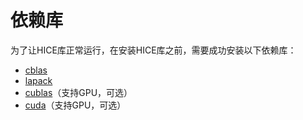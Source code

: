 # 依赖库

为了让HICE库正常运行，在安装HICE库之前，需要成功安装以下依赖库：

* [cblas](part2/llib/cblas.md)
* [lapack](part2/llib/lapack.md)
* [cublas](part2/llib/cublas.md)（支持GPU，可选）
* [cuda](part2/llib/cuda.md)（支持GPU，可选）

